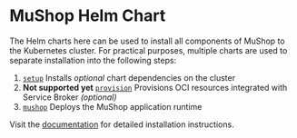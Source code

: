 # MuShop Helm Chart

The Helm charts here can be used to install all components of MuShop to the Kubernetes cluster.
For practical purposes, multiple charts are used to separate installation into the following steps:

1. [`setup`](#setup) Installs _optional_ chart dependencies on the cluster
1. **Not supported yet**  [`provision`](#provision) Provisions OCI resources integrated with Service Broker _(optional)_
1. [`mushop`](#installation) Deploys the MuShop application runtime


Visit the [documentation](https://oracle-quickstart.github.io/oci-micronaut/quickstart/helm/) for detailed installation instructions.
